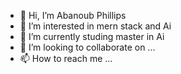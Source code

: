 - 👋 Hi, I’m Abanoub Phillips
- 👀 I’m interested in mern stack and Ai
- 🌱 I’m currently studing master in Ai
- 💞️ I’m looking to collaborate on ...
- 📫 How to reach me ...

<!---
AbanoubPhillips/AbanoubPhillips is a ✨ special ✨ repository because its `README.md` (this file) appears on your GitHub profile.
You can click the Preview link to take a look at your changes.
--->
